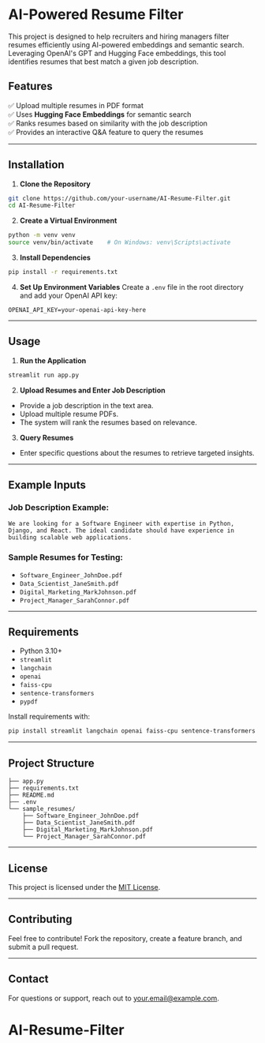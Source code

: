 # AI-Powered Resume Filter

This project is designed to help recruiters and hiring managers filter resumes efficiently using AI-powered embeddings and semantic search. Leveraging OpenAI's GPT and Hugging Face embeddings, this tool identifies resumes that best match a given job description.

## Features
✅ Upload multiple resumes in PDF format  
✅ Uses **Hugging Face Embeddings** for semantic search  
✅ Ranks resumes based on similarity with the job description  
✅ Provides an interactive Q&A feature to query the resumes  

---

## Installation

1. **Clone the Repository**
```bash
git clone https://github.com/your-username/AI-Resume-Filter.git
cd AI-Resume-Filter
```

2. **Create a Virtual Environment**
```bash
python -m venv venv
source venv/bin/activate    # On Windows: venv\Scripts\activate
```

3. **Install Dependencies**
```bash
pip install -r requirements.txt
```

4. **Set Up Environment Variables**
Create a `.env` file in the root directory and add your OpenAI API key:
```
OPENAI_API_KEY=your-openai-api-key-here
```

---

## Usage

1. **Run the Application**
```bash
streamlit run app.py
```

2. **Upload Resumes and Enter Job Description**
- Provide a job description in the text area.  
- Upload multiple resume PDFs.  
- The system will rank the resumes based on relevance.  

3. **Query Resumes**
- Enter specific questions about the resumes to retrieve targeted insights.  

---

## Example Inputs
### **Job Description Example:**
```
We are looking for a Software Engineer with expertise in Python, Django, and React. The ideal candidate should have experience in building scalable web applications.
```

### **Sample Resumes for Testing:**
- `Software_Engineer_JohnDoe.pdf`
- `Data_Scientist_JaneSmith.pdf`
- `Digital_Marketing_MarkJohnson.pdf`
- `Project_Manager_SarahConnor.pdf`

---

## Requirements
- Python 3.10+
- `streamlit`
- `langchain`
- `openai`
- `faiss-cpu`
- `sentence-transformers`
- `pypdf`

Install requirements with:
```bash
pip install streamlit langchain openai faiss-cpu sentence-transformers pypdf
```

---

## Project Structure
```
├── app.py
├── requirements.txt
├── README.md
├── .env
└── sample_resumes/
    ├── Software_Engineer_JohnDoe.pdf
    ├── Data_Scientist_JaneSmith.pdf
    ├── Digital_Marketing_MarkJohnson.pdf
    └── Project_Manager_SarahConnor.pdf
```

---

## License
This project is licensed under the [MIT License](LICENSE).

---

## Contributing
Feel free to contribute! Fork the repository, create a feature branch, and submit a pull request.

---

## Contact
For questions or support, reach out to [your.email@example.com](mailto:your.email@example.com).

# AI-Resume-Filter












